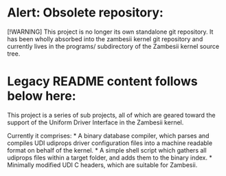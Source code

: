 # Alert: Obsolete repository:

[!WARNING]
This project is no longer its own standalone git repository.
It has been wholly absorbed into the zambesii kernel git
repository and currently lives in the programs/ subdirectory
of the Zambesii kernel source tree.

# Legacy README content follows below here:

This project is a series of sub projects, all of which are geared toward
the support of the Uniform Driver Interface in the Zambesii kernel.

Currently it comprises:
	* A binary database compiler, which parses and compiles
	  UDI udiprops driver configuration files into a machine readable
	  format on behalf of the kernel.
	* A simple shell script which gathers all udiprops files within a target
	  folder, and adds them to the binary index.
	* Minimally modified UDI C headers, which are suitable for Zambesii.

